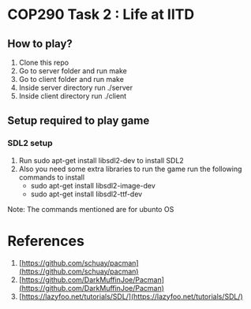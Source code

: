 # COP290 Task 2 : Life at IITD

## How to play?
1. Clone this repo
2. Go to server folder and run make
3. Go to client folder and run make
4. Inside server directory run ./server
5. Inside client directory run ./client

## Setup required to play game
### SDL2 setup
1. Run sudo apt-get install libsdl2-dev to install SDL2
2. Also you need some extra libraries to run the game run the following commands to install
    - sudo apt-get install libsdl2-image-dev
    - sudo apt-get install libsdl2-ttf-dev

Note: The commands mentioned are for ubunto OS

# References
1. [https://github.com/schuay/pacman](https://github.com/schuay/pacman)
2. [https://github.com/DarkMuffinJoe/Pacman](https://github.com/DarkMuffinJoe/Pacman)
3. [https://lazyfoo.net/tutorials/SDL/](https://lazyfoo.net/tutorials/SDL/)
